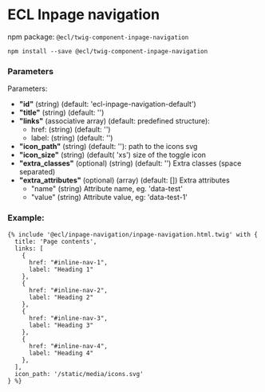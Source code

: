 # ECL Inpage navigation

npm package: `@ecl/twig-component-inpage-navigation`

```shell
npm install --save @ecl/twig-component-inpage-navigation
```

### Parameters

Parameters:

- **"id"** (string) (default: 'ecl-inpage-navigation-default')
- **"title"** (string) (default: '')
- **"links"** (associative array) (default: predefined structure):
  - href: (string) (default: '')
  - label: (string) (default: '')
- **"icon_path"** (string) (default: ''): path to the icons svg
- **"icon_size"** (string) (default( 'xs') size of the toggle icon
- **"extra_classes"** (optional) (string) (default: '') Extra classes (space separated)
- **"extra_attributes"** (optional) (array) (default: []) Extra attributes
  - "name" (string) Attribute name, eg. 'data-test'
  - "value" (string) Attribute value, eg: 'data-test-1'

### Example:

<!-- prettier-ignore -->
```twig
{% include '@ecl/inpage-navigation/inpage-navigation.html.twig' with {  
  title: 'Page contents', 
  links: [ 
    { 
      href: "#inline-nav-1", 
      label: "Heading 1" 
    }, 
    { 
      href: "#inline-nav-2", 
      label: "Heading 2" 
    }, 
    { 
      href: "#inline-nav-3", 
      label: "Heading 3" 
    }, 
    { 
      href: "#inline-nav-4", 
      label: "Heading 4" 
    }, 
  ], 
  icon_path: '/static/media/icons.svg' 
} %}
```
